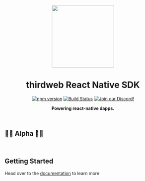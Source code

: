 <p align="center">
<br />
<a href="https://thirdweb.com"><img src="https://github.com/thirdweb-dev/js/blob/main/packages/sdk/logo.svg?raw=true" width="200" alt=""/></a>
<br />
</p>
<h1 align="center">thirdweb React Native SDK</h1>
<p align="center">
<a href="https://www.npmjs.com/package/@thirdweb-dev/react-native"><img src="https://img.shields.io/npm/v/@thirdweb-dev/react-native?color=red&label=npm&logo=npm" alt="npm version"/></a>
<a href="https://github.com/thirdweb-dev/js/actions/workflows/build-test-lint.yml"><img alt="Build Status" src="https://github.com/thirdweb-dev/js/actions/workflows/build-test-lint.yml/badge.svg"/></a>
<a href="https://discord.gg/thirdweb"><img alt="Join our Discord!" src="https://img.shields.io/discord/834227967404146718.svg?color=7289da&label=discord&logo=discord&style=flat"/></a>

</p>
<p align="center"><strong>Powering react-native dapps.</strong></p>
<br />

## 👷🚧 Alpha 🚧👷

<br />

## Getting Started

Head over to the [documentation](https://portal.thirdweb.com/react-native) to learn more
